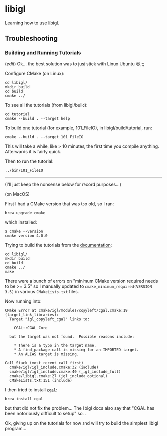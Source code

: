 # libigl

Learning how to use [libigl](https://libigl.github.io/).

## Troubleshooting

### Building and Running Tutorials

(*edit*) Ok... the best solution was to just stick with Linux Ubuntu 😆;;;

Configure CMake (on Linux):
```
cd libigl/
mkdir build
cd build
cmake ../
```

To see all the tutorials (from libigl/build):
```
cd tutorial
cmake --build . --target help
```

To build one tutorial (for example, 101_FileIO), in libigl/build/tutorial, run:
```
cmake --build . --target 101_FileIO
```
This will take a while, like > 10 minutes, the first time you compile anything. Afterwards it is fairly quick.

Then to run the tutorial:
```
../bin/101_FileIO
```

---

(I'll just keep the nonsense below for record purposes...)

(on MacOS)

First I had a CMake version that was too old, so I ran:
```
brew upgrade cmake
```

which installed:
```
$ cmake --version
cmake version 4.0.0
```

Trying to build the tutorials from the [documentation](https://libigl.github.io/tutorial/):
```
cd libigl/
mkdir build
cd build
cmake ../
make
```

There were a bunch of errors on "minimum CMake version required needs to be >= 3.5" so I manually updated to `cmake_minimum_required(VERSION 3.5)` in various `CMakeLists.txt` files.

Now running into:
```
CMake Error at cmake/igl/modules/copyleft/cgal.cmake:19 (target_link_libraries):
  Target "igl_copyleft_cgal" links to:

    CGAL::CGAL_Core

  but the target was not found.  Possible reasons include:

    * There is a typo in the target name.
    * A find_package call is missing for an IMPORTED target.
    * An ALIAS target is missing.

Call Stack (most recent call first):
  cmake/igl/igl_include.cmake:32 (include)
  cmake/igl/igl_include.cmake:40 (_igl_include_full)
  cmake/libigl.cmake:27 (igl_include_optional)
  CMakeLists.txt:151 (include)
```

I then tried to install [`cgal`](https://www.cgal.org/):
```
brew install cgal
```

but that did not fix the problem... The libigl docs also say that "CGAL has been notoriously difficult to setup" so...

Ok, giving up on the tutorials for now and will try to build the simplest libigl program...
